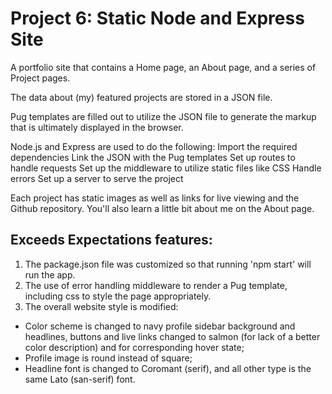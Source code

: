 # Project 6: Static Node and Express Site
A portfolio site that contains a Home page, an About page,  and a series of Project pages.

The data about (my) featured projects are stored in a JSON file.

Pug templates are filled out to utilize the JSON file to generate the markup that is ultimately displayed in the browser.

Node.js and Express are used to do the following:
  Import the required dependencies
  Link the JSON with the Pug templates
  Set up routes to handle requests
  Set up the middleware to utilize static files like CSS
  Handle errors
  Set up a server to serve the project
  
  Each project has static images as well as links for live viewing and the Github repository.
  You'll also learn a little bit about me on the About page.
  
  ## Exceeds Expectations features:
  1) The package.json file was customized so that running 'npm start' will run the app.
  2) The use of error handling middleware to render a Pug template, including css to style the page appropriately.
  3) The overall website style is modified:
  * Color scheme is changed to navy profile sidebar background and headlines, buttons and live links changed to salmon (for lack of a better color description) and for corresponding hover state;
  * Profile image is round instead of square;
  * Headline font is changed to Coromant (serif), and all other type is the same Lato (san-serif) font.
  
